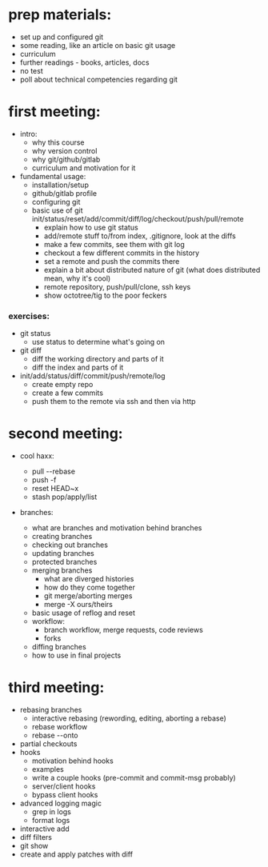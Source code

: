 # prep materials:
- set up and configured git
- some reading, like an article on basic git usage
- curriculum
- further readings - books, articles, docs
- no test
- poll about technical competencies regarding git

# first meeting:

- intro:
  - why this course
  - why version control
  - why git/github/gitlab
  - curriculum and motivation for it
- fundamental usage:
  - installation/setup
  - github/gitlab profile
  - configuring git
  - basic use of git init/status/reset/add/commit/diff/log/checkout/push/pull/remote
    - explain how to use git status
    - add/remote stuff to/from index, .gitignore, look at the diffs
    - make a few commits, see them with git log
    - checkout a few different commits in the history
    - set a remote and push the commits there
    - explain a bit about distributed nature of git (what does distributed mean, why it's cool)
    - remote repository, push/pull/clone, ssh keys
    - show octotree/tig to the poor feckers

### exercises:
- git status
  - use status to determine what's going on
- git diff
  - diff the working directory and parts of it
  - diff the index and parts of it
- init/add/status/diff/commit/push/remote/log
  - create empty repo
  - create a few commits
  - push them to the remote via ssh and then via http

# second meeting:

- cool haxx:
  - pull --rebase
  - push -f
  - reset HEAD~x
  - stash pop/apply/list

- branches:
  - what are branches and motivation behind branches
  - creating branches
  - checking out branches
  - updating branches
  - protected branches
  - merging branches
    - what are diverged histories
    - how do they come together
    - git merge/aborting merges
    - merge -X ours/theirs
  - basic usage of reflog and reset
  - workflow:
    - branch workflow, merge requests, code reviews
    - forks
  - diffing branches
  - how to use in final projects

# third meeting:

- rebasing branches
  - interactive rebasing (rewording, editing, aborting a rebase)
  - rebase workflow
  - rebase --onto
- partial checkouts
- hooks
  - motivation behind hooks
  - examples
  - write a couple hooks (pre-commit and commit-msg probably)
  - server/client hooks
  - bypass client hooks
- advanced logging magic
  - grep in logs
  - format logs
- interactive add
- diff filters
- git show
- create and apply patches with diff
